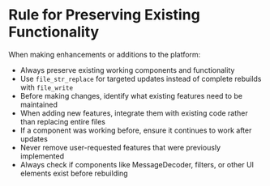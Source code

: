 # Rule for Preserving Existing Functionality

When making enhancements or additions to the platform:

- Always preserve existing working components and functionality
- Use `file_str_replace` for targeted updates instead of complete rebuilds with `file_write`
- Before making changes, identify what existing features need to be maintained
- When adding new features, integrate them with existing code rather than replacing entire files
- If a component was working before, ensure it continues to work after updates
- Never remove user-requested features that were previously implemented
- Always check if components like MessageDecoder, filters, or other UI elements exist before rebuilding